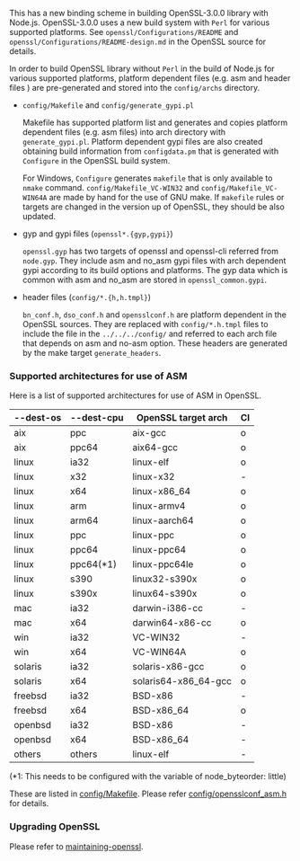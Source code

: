 This has a new binding scheme in building OpenSSL-3.0.0 library with
Node.js. OpenSSL-3.0.0 uses a new build system with `Perl` for various
supported platforms. See `openssl/Configurations/README` and
`openssl/Configurations/README-design.md` in the OpenSSL source for
details.

In order to build OpenSSL library without `Perl` in the build of Node.js
for various supported platforms, platform dependent files (e.g. asm
and header files ) are pre-generated and stored into the
`config/archs` directory.

- `config/Makefile` and `config/generate_gypi.pl`

  Makefile has supported platform list and generates and copies
  platform dependent files (e.g. asm files) into arch directory with
  `generate_gypi.pl`.  Platform dependent gypi files are also created
  obtaining build information from `configdata.pm` that is generated
  with `Configure` in the OpenSSL build system.

  For Windows, `Configure` generates `makefile` that is only available
  to `nmake` command.  `config/Makefile_VC-WIN32` and
  `config/Makefile_VC-WIN64A` are made by hand for the use of GNU
  make. If `makefile` rules or targets are changed in the version up
  of OpenSSL, they should be also updated.

- gyp and gypi files (`openssl*.{gyp,gypi}`)

  `openssl.gyp` has two targets of openssl and openssl-cli referred
  from `node.gyp`. They include asm and no_asm gypi files with arch
  dependent gypi according to its build options and platforms. The
  gyp data which is common with asm and no_asm are stored in
  `openssl_common.gypi`.

- header files (`config/*.{h,h.tmpl}`)

  `bn_conf.h`, `dso_conf.h` and `opensslconf.h` are platform dependent
  in the OpenSSL sources. They are replaced with `config/*.h.tmpl`
  files to include the file in the `../../../config/` and referred to
  each arch file that depends on asm and no-asm option. These headers are
  generated by the make target `generate_headers`.

### Supported architectures for use of ASM

Here is a list of supported architectures for use of ASM in OpenSSL.

  | --dest-os | --dest-cpu | OpenSSL target arch  | CI  |
  | --------- | ---------- | -------------------- | --- |
  | aix       | ppc        | aix-gcc              | o   |
  | aix       | ppc64      | aix64-gcc            | o   |
  | linux     | ia32       | linux-elf            | o   |
  | linux     | x32        | linux-x32            | -   |
  | linux     | x64        | linux-x86_64         | o   |
  | linux     | arm        | linux-armv4          | o   |
  | linux     | arm64      | linux-aarch64        | o   |
  | linux     | ppc        | linux-ppc            | o   |
  | linux     | ppc64      | linux-ppc64          | o   |
  | linux     | ppc64(*1)  | linux-ppc64le        | o   |
  | linux     | s390       | linux32-s390x        | o   |
  | linux     | s390x      | linux64-s390x        | o   |
  | mac       | ia32       | darwin-i386-cc       | -   |
  | mac       | x64        | darwin64-x86-cc      | o   |
  | win       | ia32       | VC-WIN32             | -   |
  | win       | x64        | VC-WIN64A            | o   |
  | solaris   | ia32       | solaris-x86-gcc      | o   |
  | solaris   | x64        | solaris64-x86_64-gcc | o   |
  | freebsd   | ia32       | BSD-x86              | -   |
  | freebsd   | x64        | BSD-x86_64           | o   |
  | openbsd   | ia32       | BSD-x86              | -   |
  | openbsd   | x64        | BSD-x86_64           | -   |
  | others    | others     | linux-elf            | -   |

(*1: This needs to be configured with the variable of node_byteorder:
little)

These are listed in [config/Makefile](config/Makefile).
Please refer [config/opensslconf_asm.h](config/opensslconf_asm.h) for details.

### Upgrading OpenSSL

Please refer to [maintaining-openssl](../../doc/contributing/maintaining-openssl.md).
